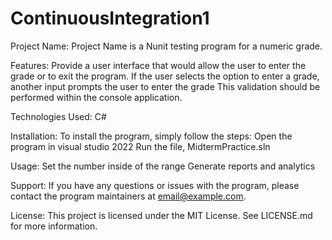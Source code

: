# ContinuousIntegration1

Project Name:
Project Name is a Nunit testing program for a numeric grade.

Features:
Provide a user interface that would allow the user to enter the grade or to exit the program.
If the user selects the option to enter a grade, another input prompts the user to enter the grade 
This validation should be performed within the console application.

Technologies Used:
C#

Installation:
To install the program, simply follow the steps:
Open the program in visual studio 2022
Run the file, MidtermPractice.sln

Usage:
Set the number inside of the range
Generate reports and analytics

Support:
If you have any questions or issues with the program, please contact the program maintainers at email@example.com.

License:
This project is licensed under the MIT License. See LICENSE.md for more information.
